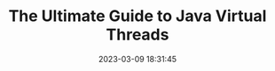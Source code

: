 ---
layout: post
title: "The Ultimate Guide to Java Virtual Threads"
date:   2023-03-09 18:31:45
comments: true
categories: java threads concurrency
tags:
    - java
    - threads
    - concurrency
summary: "Version 19 of Java came at the end of 2022, bringing us a lot of exciting stuff. One of the coolest is the preview of some hot topics concerning Project Loom: virtual threads (JEP 425) and structured concurrency (JEP 428). Whereas still in a preview phase, the two JEPs promise to bring modern concurrency paradigms also in the mainstream language of the JVM: The Java programming language."
social-share: true
social-title: "The Ultimate Guide to Java Virtual Threads"
social-tags: "Java, threads, Concurrency"
math: false
rockthejvm: https://blog.rockthejvm.com/ultimate-guide-to-java-virtual-threads/
---